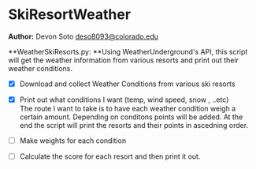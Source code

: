 # SkiResortWeather

**Author:** Devon Soto deso8093@colorado.edu

**WeatherSkiResorts.py: **Using WeatherUnderground's API, this script will get the weather information from various resorts and print out their weather conditions. 

- [x] Download and collect Weather Conditions from various ski resorts 
- [x] Print out what conditions I want (temp, wind speed, snow , ..etc)  
The route I want to take is to have each weather condition weigh a certain amount.
Depending on conditons points will be added. At the end the script will print the resorts and their points in ascedning order. 
- [ ] Make weights for each condition
- [ ] Calculate the score for each resort and then print it out. 
       
